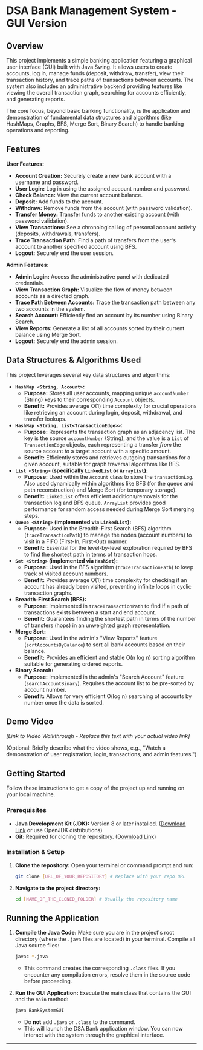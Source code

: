 # DSA Bank Management System - GUI Version

## Overview

This project implements a simple banking application featuring a graphical user interface (GUI) built with Java Swing. It allows users to create accounts, log in, manage funds (deposit, withdraw, transfer), view their transaction history, and trace paths of transactions between accounts. The system also includes an administrative backend providing features like viewing the overall transaction graph, searching for accounts efficiently, and generating reports.

The core focus, beyond basic banking functionality, is the application and demonstration of fundamental data structures and algorithms (like HashMaps, Graphs, BFS, Merge Sort, Binary Search) to handle banking operations and reporting.

## Features

**User Features:**

*   **Account Creation:** Securely create a new bank account with a username and password.
*   **User Login:** Log in using the assigned account number and password.
*   **Check Balance:** View the current account balance.
*   **Deposit:** Add funds to the account.
*   **Withdraw:** Remove funds from the account (with password validation).
*   **Transfer Money:** Transfer funds to another existing account (with password validation).
*   **View Transactions:** See a chronological log of personal account activity (deposits, withdrawals, transfers).
*   **Trace Transaction Path:** Find a path of transfers from the user's account to another specified account using BFS.
*   **Logout:** Securely end the user session.

**Admin Features:**

*   **Admin Login:** Access the administrative panel with dedicated credentials.
*   **View Transaction Graph:** Visualize the flow of money between accounts as a directed graph.
*   **Trace Path Between Accounts:** Trace the transaction path between any two accounts in the system.
*   **Search Account:** Efficiently find an account by its number using Binary Search.
*   **View Reports:** Generate a list of all accounts sorted by their current balance using Merge Sort.
*   **Logout:** Securely end the admin session.

## Data Structures & Algorithms Used

This project leverages several key data structures and algorithms:

*   **`HashMap <String, Account>`:**
    *   **Purpose:** Stores all user accounts, mapping unique `accountNumber` (String) keys to their corresponding `Account` objects.
    *   **Benefit:** Provides average O(1) time complexity for crucial operations like retrieving an account during login, deposit, withdrawal, and transfer lookups.
*   **`HashMap <String, List<TransactionEdge>>`:**
    *   **Purpose:** Represents the transaction graph as an adjacency list. The key is the source `accountNumber` (String), and the value is a `List` of `TransactionEdge` objects, each representing a transfer *from* the source account *to* a target account with a specific amount.
    *   **Benefit:** Efficiently stores and retrieves outgoing transactions for a given account, suitable for graph traversal algorithms like BFS.
*   **`List <String>` (specifically `LinkedList` or `ArrayList`):**
    *   **Purpose:** Used within the `Account` class to store the `transactionLog`. Also used dynamically within algorithms like BFS (for the queue and path reconstruction) and Merge Sort (for temporary storage).
    *   **Benefit:** `LinkedList` offers efficient additions/removals for the transaction log and BFS queue. `ArrayList` provides good performance for random access needed during Merge Sort merging steps.
*   **`Queue <String>` (implemented via `LinkedList`):**
    *   **Purpose:** Used in the Breadth-First Search (BFS) algorithm (`traceTransactionPath`) to manage the nodes (account numbers) to visit in a FIFO (First-In, First-Out) manner.
    *   **Benefit:** Essential for the level-by-level exploration required by BFS to find the shortest path in terms of transaction hops.
*   **`Set <String>` (implemented via `HashSet`):**
    *   **Purpose:** Used in the BFS algorithm (`traceTransactionPath`) to keep track of visited account numbers.
    *   **Benefit:** Provides average O(1) time complexity for checking if an account has already been visited, preventing infinite loops in cyclic transaction graphs.
*   **Breadth-First Search (BFS):**
    *   **Purpose:** Implemented in `traceTransactionPath` to find if a path of transactions exists between a start and end account.
    *   **Benefit:** Guarantees finding the shortest path in terms of the number of transfers (hops) in an unweighted graph representation.
*   **Merge Sort:**
    *   **Purpose:** Used in the admin's "View Reports" feature (`sortAccountsByBalance`) to sort all bank accounts based on their balance.
    *   **Benefit:** Provides an efficient and stable O(n log n) sorting algorithm suitable for generating ordered reports.
*   **Binary Search:**
    *   **Purpose:** Implemented in the admin's "Search Account" feature (`searchAccountBinary`). Requires the account list to be pre-sorted by account number.
    *   **Benefit:** Allows for very efficient O(log n) searching of accounts by number once the data is sorted.

## Demo Video

*[Link to Video Walkthrough - Replace this text with your actual video link]*

(Optional: Briefly describe what the video shows, e.g., "Watch a demonstration of user registration, login, transactions, and admin features.")

## Getting Started

Follow these instructions to get a copy of the project up and running on your local machine.

### Prerequisites

*   **Java Development Kit (JDK):** Version 8 or later installed. ([Download Link](https://www.oracle.com/java/technologies/javase-downloads.html) or use OpenJDK distributions)
*   **Git:** Required for cloning the repository. ([Download Link](https://git-scm.com/downloads))

### Installation & Setup

1.  **Clone the repository:**
    Open your terminal or command prompt and run:
    ```bash
    git clone [URL_OF_YOUR_REPOSITORY] # Replace with your repo URL
    ```
2.  **Navigate to the project directory:**
    ```bash
    cd [NAME_OF_THE_CLONED_FOLDER] # Usually the repository name
    ```

## Running the Application

1.  **Compile the Java Code:**
    Make sure you are in the project's root directory (where the `.java` files are located) in your terminal. Compile all Java source files:
    ```bash
    javac *.java
    ```
    *   This command creates the corresponding `.class` files. If you encounter any compilation errors, resolve them in the source code before proceeding.

2.  **Run the GUI Application:**
    Execute the main class that contains the GUI and the `main` method:
    ```bash
    java BankSystemGUI
    ```
    *   Do **not** add `.java` or `.class` to the command.
    *   This will launch the DSA Bank application window. You can now interact with the system through the graphical interface.

---
